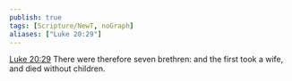 ```yaml
---
publish: true
tags: [Scripture/NewT, noGraph]
aliases: ["Luke 20:29"]
---
```

[Luke 20:29](https://churchofjesuschrist.org/study/scriptures/nt/luke/20?lang=eng&id=p29#p29) There were therefore seven brethren: and the first took a wife, and died without children.

